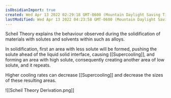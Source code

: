 ```yaml
---
isObsidianImport: true
created: Wed Apr 13 2022 02:29:18 GMT-0600 (Mountain Daylight Saving Time)
lastModified: Wed Apr 13 2022 04:23:58 GMT-0600 (Mountain Daylight Saving Time)
---
```

Scheil Theory explains the behaviour observed during the solidification of materials with solutes and solvents within such as alloys.

In solidification, first an area with less solute will be formed, pushing the solute ahead of the liquid solid interface, causing [[Supercooling]], and forming an area with high solute, consequently creating another area of low solute, and it repeats.

Higher cooling rates can decrease [[Supercooling]] and decrease the sizes of these resulting areas.

![[Scheil Theory Derivation.png]]